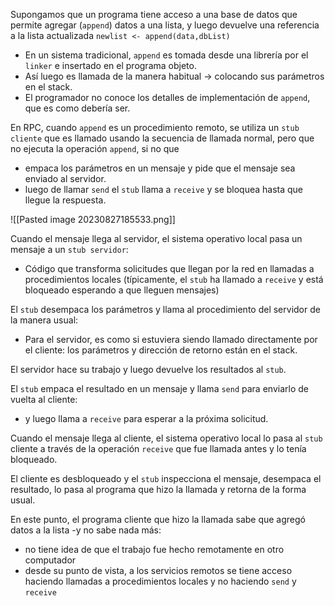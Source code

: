 Supongamos que un programa tiene acceso a una base de datos que permite agregar (`append`) datos a una lista, y luego devuelve una referencia a la lista actualizada `newlist <- append(data,dbList)`
- En un sistema tradicional, `append` es tomada desde una librería por el `linker` e insertado en el programa objeto.
- Así luego es llamada de la manera habitual -> colocando sus parámetros en el stack.
- El programador no conoce los detalles de implementación de `append`, que es como debería ser.

En RPC, cuando `append` es un procedimiento remoto,  se utiliza un `stub cliente` que es llamado usando la secuencia de llamada normal, pero que no ejecuta la operación `append`, si no que
- empaca los parámetros en un mensaje y pide que el mensaje sea enviado al servidor.
- luego de llamar `send` el `stub` llama a `receive` y se bloquea hasta que llegue la respuesta.

![[Pasted image 20230827185533.png]]

Cuando el mensaje llega al servidor, el sistema operativo local pasa un mensaje a un `stub servidor`:
- Código que transforma solicitudes que llegan por la red en llamadas a procedimientos locales (típicamente, el `stub` ha llamado a `receive` y está bloqueado esperando a que lleguen mensajes)

El `stub` desempaca los parámetros y llama al procedimiento del servidor de la manera usual:
- Para el servidor, es como si estuviera siendo llamado directamente por el cliente: los parámetros y dirección de retorno están en el stack.

El servidor hace su trabajo y luego devuelve los resultados al `stub`.

El `stub` empaca el resultado en un mensaje y llama `send` para enviarlo de vuelta al cliente:
- y luego llama a `receive` para esperar a la próxima solicitud.

Cuando el mensaje llega al cliente, el sistema operativo local lo pasa al `stub` cliente a través de la operación `receive` que fue llamada antes y lo tenía bloqueado. 

El cliente es desbloqueado y el `stub` inspecciona el mensaje, desempaca el resultado, lo pasa al programa que hizo la llamada y retorna de la forma usual.

En este punto, el programa cliente que hizo la llamada sabe que agregó datos a la lista -y no sabe nada más:
- no tiene idea de que el trabajo fue hecho remotamente en otro computador
- desde su punto de vista, a los servicios remotos se tiene acceso haciendo llamadas a procedimientos locales y no haciendo `send` y `receive`